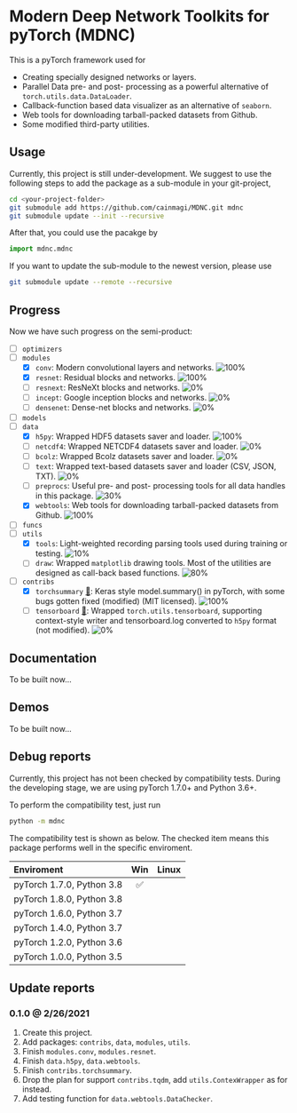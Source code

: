 # Modern Deep Network Toolkits for pyTorch (MDNC)

This is a pyTorch framework used for

* Creating specially designed networks or layers.
* Parallel Data pre- and post- processing as a powerful alternative of `torch.utils.data.DataLoader`.
* Callback-function based data visualizer as an alternative of `seaborn`.
* Web tools for downloading tarball-packed datasets from Github.
* Some modified third-party utilities.

## Usage

Currently, this project is still under-development. We suggest to use the following steps to add the package as a sub-module in your git-project,

```bash
cd <your-project-folder>
git submodule add https://github.com/cainmagi/MDNC.git mdnc
git submodule update --init --recursive
```

After that, you could use the pacakge by

```python
import mdnc.mdnc
```

If you want to update the sub-module to the newest version, please use

```bash
git submodule update --remote --recursive
```

## Progress

Now we have such progress on the semi-product:

* [ ] `optimizers`
* [ ] `modules`
  * [x] `conv`: Modern convolutional layers and networks. ![100%](https://progress-bar.dev/100)
  * [x] `resnet`: Residual blocks and networks. ![100%](https://progress-bar.dev/100)
  * [ ] `resnext`: ResNeXt blocks and networks. ![0%](https://progress-bar.dev/0)
  * [ ] `incept`: Google inception blocks and networks. ![0%](https://progress-bar.dev/0)
  * [ ] `densenet`: Dense-net blocks and networks. ![0%](https://progress-bar.dev/0)
* [ ] `models`
* [ ] `data`
  * [x] `h5py`: Wrapped HDF5 datasets saver and loader. ![100%](https://progress-bar.dev/100)
  * [ ] `netcdf4`: Wrapped NETCDF4 datasets saver and loader. ![0%](https://progress-bar.dev/0)
  * [ ] `bcolz`: Wrapped Bcolz datasets saver and loader. ![0%](https://progress-bar.dev/0)
  * [ ] `text`: Wrapped text-based datasets saver and loader (CSV, JSON, TXT). ![0%](https://progress-bar.dev/0)
  * [ ] `preprocs`: Useful pre- and post- processing tools for all data handles in this package. ![30%](https://progress-bar.dev/30)
  * [x] `webtools`: Web tools for downloading tarball-packed datasets from Github. ![100%](https://progress-bar.dev/100)
* [ ] `funcs`
* [ ] `utils`
  * [x] `tools`: Light-weighted recording parsing tools used during training or testing. ![10%](https://progress-bar.dev/10)
  * [ ] `draw`: Wrapped `matplotlib` drawing tools. Most of the utilities are designed as call-back based functions. ![80%](https://progress-bar.dev/80)
* [ ] `contribs`
  * [x] `torchsummary` [:link:](https://github.com/sksq96/pyTorch-summary): Keras style model.summary() in pyTorch, with some bugs gotten fixed (modified) (MIT licensed). ![100%](https://progress-bar.dev/100)
  * [ ] `tensorboard` [:link:](https://pyTorch.org/docs/stable/tensorboard.html): Wrapped `torch.utils.tensorboard`, supporting context-style writer and tensorboard.log converted to `h5py` format (not modified). ![0%](https://progress-bar.dev/0)

## Documentation

To be built now...

## Demos

To be built now...

## Debug reports

Currently, this project has not been checked by compatibility tests. During the developing stage, we are using pyTorch 1.7.0+ and Python 3.6+.

To perform the compatibility test, just run

```bash
python -m mdnc
```

The compatibility test is shown as below. The checked item means this package performs well in the specific enviroment.

| Enviroment | Win | Linux |
| :---- | :----: | :----: |
| pyTorch 1.7.0, Python 3.8 | :white_check_mark: | |
| pyTorch 1.8.0, Python 3.8 | | |
| pyTorch 1.6.0, Python 3.7 | | |
| pyTorch 1.4.0, Python 3.7 | | |
| pyTorch 1.2.0, Python 3.6 | | |
| pyTorch 1.0.0, Python 3.5 | | |

## Update reports

### 0.1.0 @ 2/26/2021

1. Create this project.
2. Add packages: `contribs`, `data`, `modules`, `utils`.
3. Finish `modules.conv`, `modules.resnet`.
4. Finish `data.h5py`, `data.webtools`.
5. Finish `contribs.torchsummary`.
6. Drop the plan for support `contribs.tqdm`, add `utils.ContexWrapper` as for instead.
7. Add testing function for `data.webtools.DataChecker`.
